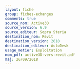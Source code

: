 ```yaml
---
layout: fiche
group: fiches-echanges
comments: true
source_nom: Active3D
source_version: 6.9
source_editeur: Sopra Steria
destination_nom: Revit
destination_version: 2018
destination_editeur: AutoDesk
usage_metier: Exploitation
nom_pdf: active3D-vers-revit.pdf
maj: 26/09/2018
---
```

